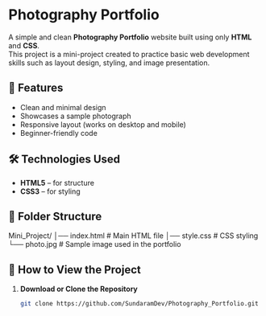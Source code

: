 # Photography Portfolio

A simple and clean **Photography Portfolio** website built using only **HTML** and **CSS**.  
This project is a mini-project created to practice basic web development skills such as layout design, styling, and image presentation.

## 📸 Features
- Clean and minimal design
- Showcases a sample photograph
- Responsive layout (works on desktop and mobile)
- Beginner-friendly code

## 🛠 Technologies Used
- **HTML5** – for structure
- **CSS3** – for styling

## 📂 Folder Structure
Mini_Project/
│── index.html # Main HTML file
│── style.css # CSS styling
└── photo.jpg # Sample image used in the portfolio


## 🚀 How to View the Project
1. **Download or Clone the Repository**
   ```bash
   git clone https://github.com/SundaramDev/Photography_Portfolio.git
